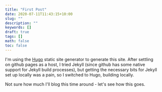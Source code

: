 ```yaml
---
title: "First Post"
date: 2020-07-11T11:43:15+10:00
slug: ""
description: ""
keywords: []
draft: true
tags: []
math: false
toc: false
---
```



I'm using the [Hugo](https://gohugo.io/) static site generator to generate this site. After settling on github pages as a host, I tried Jekyll (since github has some native support for Jekyll build processes), but getting the necessary bits for Jekyll set up locally was a pain, so I switched to Hugo, building locally.

Not sure how much I'll blog this time around - let's see how this goes.